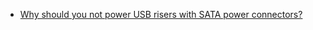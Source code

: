 * [Why should you not power USB risers with SATA power connectors?](https://www.nicehash.com/blog/post/why-should-you-not-power-usb-risers-with-sata-power-connectors)



